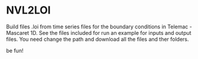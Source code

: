 # NVL2LOI

Build files .loi from time series files for the boundary conditions in Telemac - Mascaret 1D.
See the files included for run an example for inputs and output files.
You need change the path and download all the files and ther folders.

be fun!
